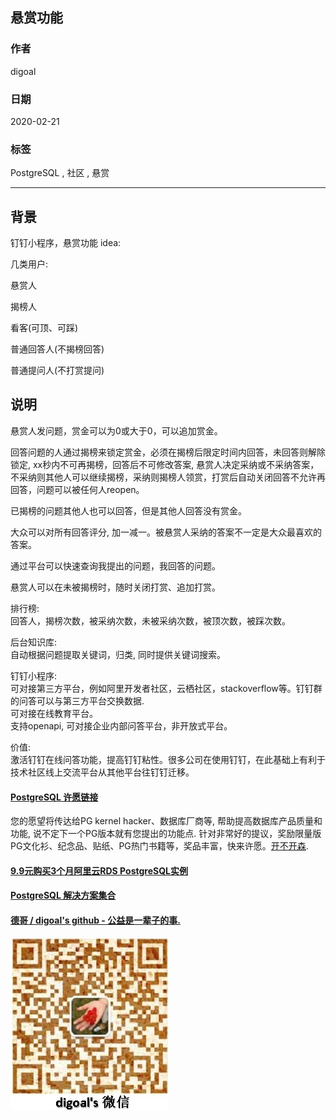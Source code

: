 ## 悬赏功能  
        
### 作者                                                                        
digoal                                                                                                                 
                          
### 日期                                                                                                                 
2020-02-21                                                                                                             
                                                                                                                 
### 标签                                                                                                                 
PostgreSQL , 社区 , 悬赏  
                     
----               
                          
## 背景      
钉钉小程序，悬赏功能 idea:   
  
几类用户:  
  
悬赏人  
  
揭榜人  
  
看客(可顶、可踩)  
  
普通回答人(不揭榜回答)  
  
普通提问人(不打赏提问)  
  
## 说明  
悬赏人发问题，赏金可以为0或大于0，可以追加赏金。  
  
回答问题的人通过揭榜来锁定赏金，必须在揭榜后限定时间内回答，未回答则解除锁定, xx秒内不可再揭榜，回答后不可修改答案, 悬赏人决定采纳或不采纳答案，不采纳则其他人可以继续揭榜，采纳则揭榜人领赏，打赏后自动关闭回答不允许再回答，问题可以被任何人reopen。   
  
已揭榜的问题其他人也可以回答，但是其他人回答没有赏金。   
  
大众可以对所有回答评分, 加一减一。被悬赏人采纳的答案不一定是大众最喜欢的答案。  
  
通过平台可以快速查询我提出的问题，我回答的问题。  
  
悬赏人可以在未被揭榜时，随时关闭打赏、追加打赏。  
  
排行榜:  
回答人，揭榜次数，被采纳次数，未被采纳次数，被顶次数，被踩次数。  
  
后台知识库:  
自动根据问题提取关键词，归类, 同时提供关键词搜索。  
  
钉钉小程序:  
可对接第三方平台，例如阿里开发者社区，云栖社区，stackoverflow等。钉钉群的问答可以与第三方平台交换数据.   
可对接在线教育平台。  
支持openapi, 可对接企业内部问答平台，非开放式平台。  
  
价值:  
激活钉钉在线问答功能，提高钉钉粘性。很多公司在使用钉钉，在此基础上有利于技术社区线上交流平台从其他平台往钉钉迁移。  
  
  
  
  
  
  
  
  
  
  
  
  
  
  
  
  
  
  
  
  
  
  
  
  
  
  
  
  
  
  
  
  
  
  
  
  
  
  
  
  
  
  
  
  
  
  
  
  
  
  
  
  
  
  
#### [PostgreSQL 许愿链接](https://github.com/digoal/blog/issues/76 "269ac3d1c492e938c0191101c7238216")
您的愿望将传达给PG kernel hacker、数据库厂商等, 帮助提高数据库产品质量和功能, 说不定下一个PG版本就有您提出的功能点. 针对非常好的提议，奖励限量版PG文化衫、纪念品、贴纸、PG热门书籍等，奖品丰富，快来许愿。[开不开森](https://github.com/digoal/blog/issues/76 "269ac3d1c492e938c0191101c7238216").  
  
  
#### [9.9元购买3个月阿里云RDS PostgreSQL实例](https://www.aliyun.com/database/postgresqlactivity "57258f76c37864c6e6d23383d05714ea")
  
  
#### [PostgreSQL 解决方案集合](https://yq.aliyun.com/topic/118 "40cff096e9ed7122c512b35d8561d9c8")
  
  
#### [德哥 / digoal's github - 公益是一辈子的事.](https://github.com/digoal/blog/blob/master/README.md "22709685feb7cab07d30f30387f0a9ae")
  
  
![digoal's wechat](../pic/digoal_weixin.jpg "f7ad92eeba24523fd47a6e1a0e691b59")
  
